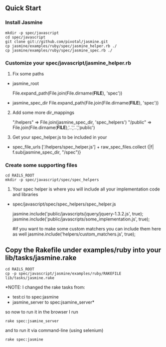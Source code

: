 Quick Start
----------

### Install Jasmine

    mkdir -p spec/javascript
    cd spec/javascript
    git clone git://github.com/pivotal/jasmine.git
    cp jasmine/examples/ruby/spec/jasmine_helper.rb ./
    cp jasmine/examples/ruby/spec/jasmine_spec.rb ./

### Customize your spec/javascript/jasmine_helper.rb

1. Fix some paths
  - jasmine_root

    File.expand_path(File.join(File.dirname(__FILE__), 'spec'))

  - jasmine_spec_dir
    File.expand_path(File.join(File.dirname(__FILE__), 'spec'))

2. Add some more dir_mappings

    "/helpers" => File.join(jasmine_spec_dir, 'spec_helpers')
    "/public" => File.join(File.dirname(__FILE__),'..','..','public')

3. Get your spec_helper.js to be included in your

  - spec_file_urls
    ['/helpers/spec_helper.js'] + raw_spec_files.collect {|f| f.sub(jasmine_spec_dir, "/spec")}

### Create some supporting files
    cd RAILS_ROOT
    mkdir -p spec/javascript/spec/spec_helpers

1. Your spec helper is where you will include all your implementation code and libraries
  - spec/javascript/spec/spec_helpers/spec_helper.js

    jasmine.include('public/javascripts/jquery/jquery-1.3.2.js', true);
    jasmine.include('public/javascripts/some_implementation.js', true);

    #if you want to make some custom matchers you can include them here as well
    jasmine.include('helpers/custom_matchers.js', true);

## Copy the Rakefile under examples/ruby into your lib/tasks/jasmine.rake

    cd RAILS_ROOT
    cp -p spec/javascript/jasmine/examples/ruby/RAKEFILE lib/tasks/jasmine.rake

*NOTE: I changed the rake tasks from:
  - test:ci to spec:jasmine
  - jasmine_server to spec:jsamine_server*

so now to run it in the browser I run

    rake spec:jsamine_server

and to run it via command-line (using selenium)

    rake spec:jasmine


